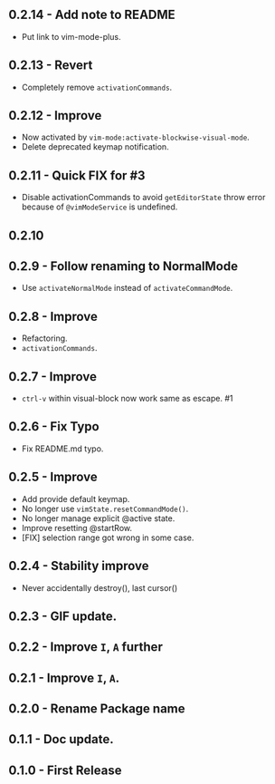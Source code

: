 ## 0.2.14 - Add note to README
- Put link to vim-mode-plus.

## 0.2.13 - Revert
- Completely remove `activationCommands`.

## 0.2.12 - Improve
- Now activated by `vim-mode:activate-blockwise-visual-mode`.
- Delete deprecated keymap notification.

## 0.2.11 - Quick FIX for #3
- Disable activationCommands to avoid `getEditorState` throw error because of `@vimModeService` is undefined.

## 0.2.10

## 0.2.9 - Follow renaming to NormalMode
- Use `activateNormalMode` instead of `activateCommandMode`.

## 0.2.8 - Improve
* Refactoring.
* `activationCommands`.

## 0.2.7 - Improve
* `ctrl-v` within visual-block now work same as escape. #1

## 0.2.6 - Fix Typo
* Fix README.md typo.

## 0.2.5 - Improve
* Add provide default keymap.
* No longer use `vimState.resetCommandMode()`.
* No longer manage explicit @active state.
* Improve resetting @startRow.
* [FIX] selection range got wrong in some case.

## 0.2.4 - Stability improve
* Never accidentally destroy(), last cursor()

## 0.2.3 - GIF update.
## 0.2.2 - Improve `I`, `A` further
## 0.2.1 - Improve `I`, `A`.
## 0.2.0 - Rename Package name
## 0.1.1 - Doc update.
## 0.1.0 - First Release
